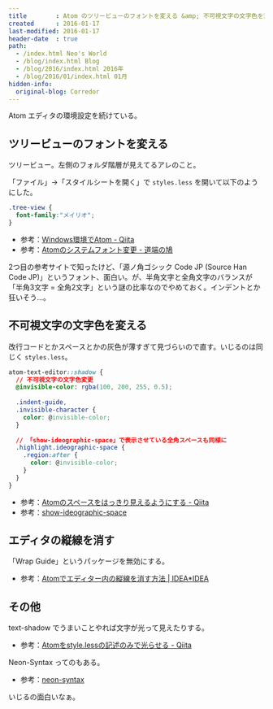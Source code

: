 ```yaml
---
title        : Atom のツリービューのフォントを変える &amp; 不可視文字の文字色を変える &amp; エディタの縦線を消す
created      : 2016-01-17
last-modified: 2016-01-17
header-date  : true
path:
  - /index.html Neo's World
  - /blog/index.html Blog
  - /blog/2016/index.html 2016年
  - /blog/2016/01/index.html 01月
hidden-info:
  original-blog: Corredor
---
```


Atom エディタの環境設定を続けている。

## ツリービューのフォントを変える

ツリービュー。左側のフォルダ階層が見えてるアレのこと。

「ファイル」→「スタイルシートを開く」で `styles.less` を開いて以下のようにした。

```css
.tree-view {
  font-family:"メイリオ";
}
```

- 参考：[Windows環境でAtom - Qiita](http://qiita.com/yuann/items/7e2e62f53064c122dbb0)
- 参考：[Atomのシステムフォント変更 - 道端の鳩](http://argos.hatenablog.com/entry/2015/09/10/134710)

2つ目の参考サイトで知ったけど、「源ノ角ゴシック Code JP (Source Han Code JP)」というフォント、面白い。が、半角文字と全角文字のバランスが「半角3文字 = 全角2文字」という謎の比率なのでやめておく。インデントとか狂いそう…。

## 不可視文字の文字色を変える

改行コードとかスペースとかの灰色が薄すぎて見づらいので直す。いじるのは同じく `styles.less`。

```css
atom-text-editor::shadow {
  // 不可視文字の文字色変更
  @invisible-color: rgba(100, 200, 255, 0.5);
  
  .indent-guide,
  .invisible-character {
    color: @invisible-color;
  }
  
  // 「show-ideographic-space」で表示させている全角スペースも同様に
  .highlight.ideographic-space {
    .region:after {
      color: @invisible-color;
    }
  }
}
```

- 参考：[Atomのスペースをはっきり見えるようにする - Qiita](http://qiita.com/shibukk/items/e62931a7a3b6dc617623)
- 参考：[show-ideographic-space](https://atom.io/packages/show-ideographic-space)

## エディタの縦線を消す

「Wrap Guide」というパッケージを無効にする。

- 参考：[Atomでエディター内の縦線を消す方法 | IDEA*IDEA](http://www.ideaxidea.com/archives/2015/01/atom_settings.html)

## その他

text-shadow でうまいことやれば文字が光って見えたりする。

- 参考：[Atomをstyle.lessの記述のみで光らせる - Qiita](http://qiita.com/sho-fukutomi/items/7766c7a394294b72becf)

Neon-Syntax ってのもある。

- 参考：[neon-syntax](https://atom.io/themes/neon-syntax)

いじるの面白いなぁ。

